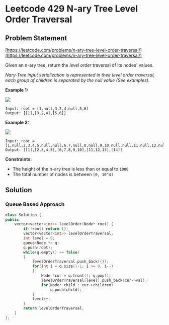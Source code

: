 # Leetcode 429 N-ary Tree Level Order Traversal

## Problem Statement

[https://leetcode.com/problems/n-ary-tree-level-order-traversal/](https://leetcode.com/problems/n-ary-tree-level-order-traversal/)

Given an n-ary tree, return the _level order_ traversal of its nodes' values.

_Nary-Tree input serialization is represented in their level order traversal, each group of children is separated by the null value \(See examples\)._

**Example 1:**

![](https://assets.leetcode.com/uploads/2018/10/12/narytreeexample.png)

```text
Input: root = [1,null,3,2,4,null,5,6]
Output: [[1],[3,2,4],[5,6]]
```

**Example 2:**

![](https://assets.leetcode.com/uploads/2019/11/08/sample_4_964.png)

```text
Input: root = [1,null,2,3,4,5,null,null,6,7,null,8,null,9,10,null,null,11,null,12,null,13,null,null,14]
Output: [[1],[2,3,4,5],[6,7,8,9,10],[11,12,13],[14]]
```

**Constraints:**

* The height of the n-ary tree is less than or equal to `1000`
* The total number of nodes is between `[0, 10^4]`

## Solution

### Queue Based Approach

```cpp
class Solution {
public:
    vector<vector<int>> levelOrder(Node* root) {
        if(!root) return {};
        vector<vector<int>> levelOrderTraversal;
        int level = 0;
        queue<Node *> q;
        q.push(root);
        while(q.empty() == false)
        {
            levelOrderTraversal.push_back({});
            for(int i = q.size()-1; i >= 0; i--)
            {
                Node *cur = q.front(); q.pop();
                levelOrderTraversal[level].push_back(cur->val);
                for(Node* child : cur->children)
                    q.push(child);
            }
            level++;
        }
        return levelOrderTraversal;
    }
};
```



